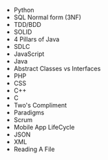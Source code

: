 * Python
* SQL Normal form (3NF)
* TDD/BDD
* SOLID
* 4 Pillars of Java
* SDLC
* JavaScript
* Java
* Abstract Classes vs Interfaces
* PHP
* CSS
* C++
* C
* Two's Compliment
* Paradigms
* Scrum
* Mobile App LifeCycle
* JSON
* XML
* Reading A File







